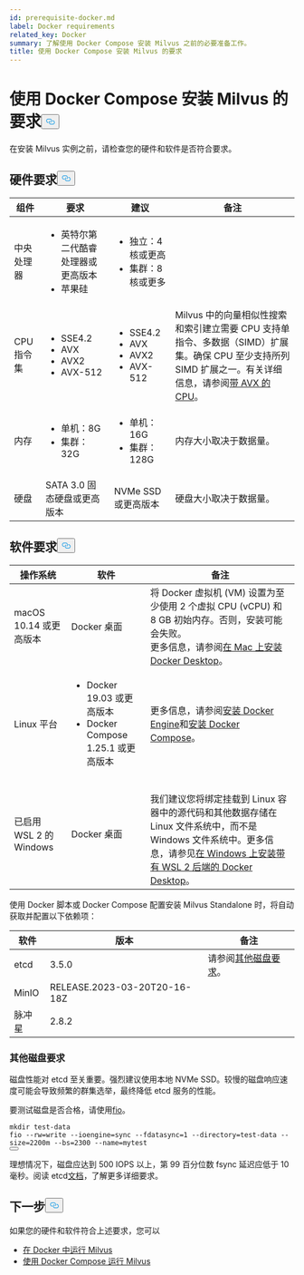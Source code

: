 ```yaml
---
id: prerequisite-docker.md
label: Docker requirements
related_key: Docker
summary: 了解使用 Docker Compose 安装 Milvus 之前的必要准备工作。
title: 使用 Docker Compose 安装 Milvus 的要求
---
```

<h1 id="Requirements-for-Installing-Milvus-with-Docker-Compose" class="common-anchor-header">使用 Docker Compose 安装 Milvus 的要求<button data-href="#Requirements-for-Installing-Milvus-with-Docker-Compose" class="anchor-icon" translate="no">
      <svg translate="no"
        aria-hidden="true"
        focusable="false"
        height="20"
        version="1.1"
        viewBox="0 0 16 16"
        width="16"
      >
        <path
          fill="#0092E4"
          fill-rule="evenodd"
          d="M4 9h1v1H4c-1.5 0-3-1.69-3-3.5S2.55 3 4 3h4c1.45 0 3 1.69 3 3.5 0 1.41-.91 2.72-2 3.25V8.59c.58-.45 1-1.27 1-2.09C10 5.22 8.98 4 8 4H4c-.98 0-2 1.22-2 2.5S3 9 4 9zm9-3h-1v1h1c1 0 2 1.22 2 2.5S13.98 12 13 12H9c-.98 0-2-1.22-2-2.5 0-.83.42-1.64 1-2.09V6.25c-1.09.53-2 1.84-2 3.25C6 11.31 7.55 13 9 13h4c1.45 0 3-1.69 3-3.5S14.5 6 13 6z"
        ></path>
      </svg>
    </button></h1><p>在安装 Milvus 实例之前，请检查您的硬件和软件是否符合要求。</p>
<h2 id="Hardware-requirements" class="common-anchor-header">硬件要求<button data-href="#Hardware-requirements" class="anchor-icon" translate="no">
      <svg translate="no"
        aria-hidden="true"
        focusable="false"
        height="20"
        version="1.1"
        viewBox="0 0 16 16"
        width="16"
      >
        <path
          fill="#0092E4"
          fill-rule="evenodd"
          d="M4 9h1v1H4c-1.5 0-3-1.69-3-3.5S2.55 3 4 3h4c1.45 0 3 1.69 3 3.5 0 1.41-.91 2.72-2 3.25V8.59c.58-.45 1-1.27 1-2.09C10 5.22 8.98 4 8 4H4c-.98 0-2 1.22-2 2.5S3 9 4 9zm9-3h-1v1h1c1 0 2 1.22 2 2.5S13.98 12 13 12H9c-.98 0-2-1.22-2-2.5 0-.83.42-1.64 1-2.09V6.25c-1.09.53-2 1.84-2 3.25C6 11.31 7.55 13 9 13h4c1.45 0 3-1.69 3-3.5S14.5 6 13 6z"
        ></path>
      </svg>
    </button></h2><table>
<thead>
<tr><th>组件</th><th>要求</th><th>建议</th><th>备注</th></tr>
</thead>
<tbody>
<tr><td>中央处理器</td><td><ul><li>英特尔第二代酷睿处理器或更高版本</li><li>苹果硅</li></ul></td><td><ul><li>独立：4 核或更高</li><li>集群：8 核或更多</li></ul></td><td></td></tr>
<tr><td>CPU 指令集</td><td><ul><li>SSE4.2</li><li>AVX</li><li>AVX2</li><li>AVX-512</li></ul></td><td><ul><li>SSE4.2</li><li>AVX</li><li>AVX2</li><li>AVX-512</li></ul></td><td>Milvus 中的向量相似性搜索和索引建立需要 CPU 支持单指令、多数据（SIMD）扩展集。确保 CPU 至少支持所列 SIMD 扩展之一。有关详细信息，请参阅<a href="https://en.wikipedia.org/wiki/Advanced_Vector_Extensions#CPUs_with_AVX">带 AVX 的 CPU</a>。</td></tr>
<tr><td>内存</td><td><ul><li>单机：8G</li><li>集群：32G</li></ul></td><td><ul><li>单机：16G</li><li>集群： 128G</li></ul></td><td>内存大小取决于数据量。</td></tr>
<tr><td>硬盘</td><td>SATA 3.0 固态硬盘或更高版本</td><td>NVMe SSD 或更高版本</td><td>硬盘大小取决于数据量。</td></tr>
</tbody>
</table>
<h2 id="Software-requirements" class="common-anchor-header">软件要求<button data-href="#Software-requirements" class="anchor-icon" translate="no">
      <svg translate="no"
        aria-hidden="true"
        focusable="false"
        height="20"
        version="1.1"
        viewBox="0 0 16 16"
        width="16"
      >
        <path
          fill="#0092E4"
          fill-rule="evenodd"
          d="M4 9h1v1H4c-1.5 0-3-1.69-3-3.5S2.55 3 4 3h4c1.45 0 3 1.69 3 3.5 0 1.41-.91 2.72-2 3.25V8.59c.58-.45 1-1.27 1-2.09C10 5.22 8.98 4 8 4H4c-.98 0-2 1.22-2 2.5S3 9 4 9zm9-3h-1v1h1c1 0 2 1.22 2 2.5S13.98 12 13 12H9c-.98 0-2-1.22-2-2.5 0-.83.42-1.64 1-2.09V6.25c-1.09.53-2 1.84-2 3.25C6 11.31 7.55 13 9 13h4c1.45 0 3-1.69 3-3.5S14.5 6 13 6z"
        ></path>
      </svg>
    </button></h2><table>
<thead>
<tr><th>操作系统</th><th>软件</th><th>备注</th></tr>
</thead>
<tbody>
<tr><td>macOS 10.14 或更高版本</td><td>Docker 桌面</td><td>将 Docker 虚拟机 (VM) 设置为至少使用 2 个虚拟 CPU (vCPU) 和 8 GB 初始内存。否则，安装可能会失败。<br/>更多信息，请参阅<a href="https://docs.docker.com/desktop/mac/install/">在 Mac 上安装 Docker Desktop</a>。</td></tr>
<tr><td>Linux 平台</td><td><ul><li>Docker 19.03 或更高版本</li><li>Docker Compose 1.25.1 或更高版本</li></ul></td><td>更多信息，请参阅<a href="https://docs.docker.com/engine/install/">安装 Docker Engine</a>和<a href="https://docs.docker.com/compose/install/">安装 Docker Compose</a>。</td></tr>
<tr><td>已启用 WSL 2 的 Windows</td><td>Docker 桌面</td><td><br/>我们建议您将绑定挂载到 Linux 容器中的源代码和其他数据存储在 Linux 文件系统中，而不是 Windows 文件系统中。更多信息，请参见<a href="https://docs.docker.com/desktop/windows/install/#wsl-2-backend">在 Windows 上安装带有 WSL 2 后端的 Docker Desktop</a>。</td></tr>
</tbody>
</table>
<p>使用 Docker 脚本或 Docker Compose 配置安装 Milvus Standalone 时，将自动获取并配置以下依赖项：</p>
<table>
<thead>
<tr><th>软件</th><th>版本</th><th>备注</th></tr>
</thead>
<tbody>
<tr><td>etcd</td><td>3.5.0</td><td>请参阅<a href="#Additional-disk-requirements">其他磁盘要求</a>。</td></tr>
<tr><td>MinIO</td><td>RELEASE.2023-03-20T20-16-18Z</td><td></td></tr>
<tr><td>脉冲星</td><td>2.8.2</td><td></td></tr>
</tbody>
</table>
<h3 id="Additional-disk-requirements" class="common-anchor-header">其他磁盘要求</h3><p>磁盘性能对 etcd 至关重要。强烈建议使用本地 NVMe SSD。较慢的磁盘响应速度可能会导致频繁的群集选举，最终降低 etcd 服务的性能。</p>
<p>要测试磁盘是否合格，请使用<a href="https://github.com/axboe/fio">fio</a>。</p>
<pre><code translate="no" class="language-bash"><span class="hljs-built_in">mkdir</span> test-data
fio --rw=write --ioengine=<span class="hljs-built_in">sync</span> --fdatasync=1 --directory=test-data --size=2200m --bs=2300 --name=mytest
<button class="copy-code-btn"></button></code></pre>
<p>理想情况下，磁盘应达到 500 IOPS 以上，第 99 百分位数 fsync 延迟应低于 10 毫秒。阅读 etcd<a href="https://etcd.io/docs/v3.5/op-guide/hardware/#disks">文档</a>，了解更多详细要求。</p>
<h2 id="Whats-next" class="common-anchor-header">下一步<button data-href="#Whats-next" class="anchor-icon" translate="no">
      <svg translate="no"
        aria-hidden="true"
        focusable="false"
        height="20"
        version="1.1"
        viewBox="0 0 16 16"
        width="16"
      >
        <path
          fill="#0092E4"
          fill-rule="evenodd"
          d="M4 9h1v1H4c-1.5 0-3-1.69-3-3.5S2.55 3 4 3h4c1.45 0 3 1.69 3 3.5 0 1.41-.91 2.72-2 3.25V8.59c.58-.45 1-1.27 1-2.09C10 5.22 8.98 4 8 4H4c-.98 0-2 1.22-2 2.5S3 9 4 9zm9-3h-1v1h1c1 0 2 1.22 2 2.5S13.98 12 13 12H9c-.98 0-2-1.22-2-2.5 0-.83.42-1.64 1-2.09V6.25c-1.09.53-2 1.84-2 3.25C6 11.31 7.55 13 9 13h4c1.45 0 3-1.69 3-3.5S14.5 6 13 6z"
        ></path>
      </svg>
    </button></h2><p>如果您的硬件和软件符合上述要求，您可以</p>
<ul>
<li><a href="/docs/zh/v2.4.x/install_standalone-docker.md">在 Docker 中运行 Milvus</a></li>
<li><a href="/docs/zh/v2.4.x/install_standalone-docker-compose.md">使用 Docker Compose 运行 Milvus</a></li>
</ul>
